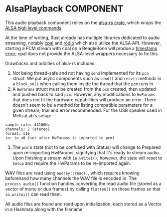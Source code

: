 AlsaPlayback COMPONENT
=======================
This audio playback component relies on the [alsa-rs crate](https://github.com/diwic/alsa-rs), which wraps the [ALSA high level commands](https://www.alsa-project.org/alsa-doc/alsa-lib/group___h_control.html).

At the time of writing, Rust already has multiple libraries dedicated to audio streaming, notably [cpal](https://github.com/RustAudio/cpal) and [rodio](https://github.com/RustAudio/rodio) which also utilize the ALSA API. However, starting a PCM stream with cpal on a BeagleBone will produe a [timestamp error](https://github.com/RustAudio/cpal/issues/604); cpal does not provide the ALSA-level wrappers necessary to fix this.

Drawbacks and oddities of alsa-rs includes:
1. Not being thread-safe and not having `send` implemented for its `pcm` struct. We put async components such as `send()` and `recv()` methods in a `block_on()` when calling them inside the thread that the `pcm` runs in.
2. A `HwParams` struct must be created from the `pcm` created, then updated and pushed back to said `pcm`. However, any modifications to `HwParams` that does not fit the hardware capabilities will produce an error. There doesn't seem to be a method for listing compatible parameters for a given stream; trial and error recommended. For the USB speaker used in MelizaLab's setup:
```
sample rate: 44100Hz
channels: 2 (stereo)
format: s16
io: io_u8 (set after HwParams is imported to pcm)
```
3. The `pcm`'s state (not to be confused with Status) will change to Prepared upon re-importing HwParams, signifying that it's ready to stream audio. Upon finishing a stream with `io.writei()`, however, the state will reset to `Setup` and require the HwParams to be re-imported again.

WAV files are read using `audrey::read()`, which requires knowing beforehand how many channels the WAV file is encoded in. The `process_audio()` function handles converting the read audio file (stored as a vector of mono or duo frames) by calling `flatten()` on these frames so that `io.writei()` can read them.

All audio files are found and read upon initialization, each stored as a Vector<u8> in a Hashmap along with the filename.
